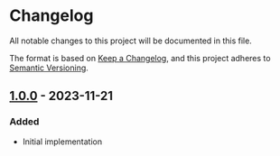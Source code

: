 # Changelog

All notable changes to this project will be documented in this file.

The format is based on [Keep a Changelog](https://keepachangelog.com/en/1.1.0/),
and this project adheres to [Semantic Versioning](https://semver.org/spec/v2.0.0.html).


## [1.0.0] - 2023-11-21

### Added

* Initial implementation


[1.0.0]: https://github.com/alxndr/vim-syntax-tokipona/releases/tag/v1.0.0
